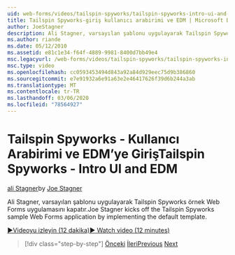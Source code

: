 ```yaml
---
uid: web-forms/videos/tailspin-spyworks/tailspin-spyworks-intro-ui-and-edm
title: Tailspin Spyworks-giriş kullanıcı arabirimi ve EDM | Microsoft Docs
author: JoeStagner
description: Ali Stagner, varsayılan şablonu uygulayarak Tailspin Spyworks örnek Web Forms uygulamasını kapatır.
ms.author: riande
ms.date: 05/12/2010
ms.assetid: e81c1e34-f64f-4889-9981-8400d7bb49e4
msc.legacyurl: /web-forms/videos/tailspin-spyworks/tailspin-spyworks-intro-ui-and-edm
msc.type: video
ms.openlocfilehash: cc0593453494d843a92a84d929eec75d9b386860
ms.sourcegitcommit: e7e91932a6e91a63e2e46417626f39d6b244a3ab
ms.translationtype: MT
ms.contentlocale: tr-TR
ms.lasthandoff: 03/06/2020
ms.locfileid: "78564927"
---
```

# <a name="tailspin-spyworks---intro-ui-and-edm"></a><span data-ttu-id="3a6ca-103">Tailspin Spyworks - Kullanıcı Arabirimi ve EDM’ye Giriş</span><span class="sxs-lookup"><span data-stu-id="3a6ca-103">Tailspin Spyworks - Intro UI and EDM</span></span>

<span data-ttu-id="3a6ca-104">[ali Stagner](https://github.com/JoeStagner)</span><span class="sxs-lookup"><span data-stu-id="3a6ca-104">by [Joe Stagner](https://github.com/JoeStagner)</span></span>

<span data-ttu-id="3a6ca-105">Ali Stagner, varsayılan şablonu uygulayarak Tailspin Spyworks örnek Web Forms uygulamasını kapatır.</span><span class="sxs-lookup"><span data-stu-id="3a6ca-105">Joe Stagner kicks off the Tailspin Spyworks sample Web Forms application by implementing the default template.</span></span>

[<span data-ttu-id="3a6ca-106">&#9654;Videoyu izleyin (12 dakika)</span><span class="sxs-lookup"><span data-stu-id="3a6ca-106">&#9654; Watch video (12 minutes)</span></span>](https://channel9.msdn.com/Blogs/ASP-NET-Site-Videos/tailspin-spyworks-intro-ui-and-edm)

> [!div class="step-by-step"]
> <span data-ttu-id="3a6ca-107">[Önceki](tailspin-spyworks-implementing-and-using-the-also-purchased-control.md)
> [İleri](tailspin-spyworks-directory-organization.md)</span><span class="sxs-lookup"><span data-stu-id="3a6ca-107">[Previous](tailspin-spyworks-implementing-and-using-the-also-purchased-control.md)
[Next](tailspin-spyworks-directory-organization.md)</span></span>
